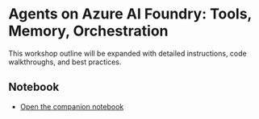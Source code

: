 # Agents on Azure AI Foundry: Tools, Memory, Orchestration

This workshop outline will be expanded with detailed instructions, code walkthroughs, and best practices.

## Notebook

- [Open the companion notebook](./03-agents-on-azure-ai-foundry-tools-memory-orchestration.ipynb)
